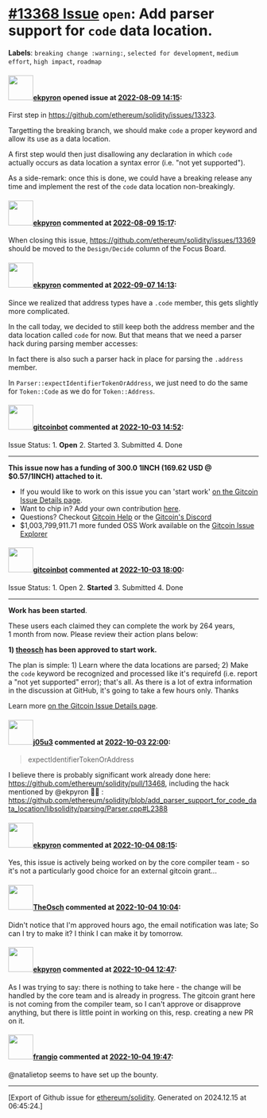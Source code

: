 # [\#13368 Issue](https://github.com/ethereum/solidity/issues/13368) `open`: Add parser support for ``code`` data location.
**Labels**: `breaking change :warning:`, `selected for development`, `medium effort`, `high impact`, `roadmap`


#### <img src="https://avatars.githubusercontent.com/u/1347491?v=4" width="50">[ekpyron](https://github.com/ekpyron) opened issue at [2022-08-09 14:15](https://github.com/ethereum/solidity/issues/13368):

First step in https://github.com/ethereum/solidity/issues/13323.

Targetting the breaking branch, we should make ``code`` a proper keyword and allow its use as a data location.

A first step would then just disallowing any declaration in which ``code`` actually occurs as data location a syntax error (i.e. "not yet supported").

As a side-remark: once this is done, we could have a breaking release any time and implement the rest of the ``code`` data location non-breakingly.


#### <img src="https://avatars.githubusercontent.com/u/1347491?v=4" width="50">[ekpyron](https://github.com/ekpyron) commented at [2022-08-09 15:17](https://github.com/ethereum/solidity/issues/13368#issuecomment-1209519954):

When closing this issue, https://github.com/ethereum/solidity/issues/13369 should be moved to the ``Design/Decide`` column of the Focus Board.

#### <img src="https://avatars.githubusercontent.com/u/1347491?v=4" width="50">[ekpyron](https://github.com/ekpyron) commented at [2022-09-07 14:13](https://github.com/ethereum/solidity/issues/13368#issuecomment-1239448558):

Since we realized that address types have a ``.code`` member, this gets slightly more complicated.

In the call today, we decided to still keep both the address member and the data location called ``code`` for now. But that means that we need a parser hack during parsing member accesses:

In fact there is also such a parser hack in place for parsing the ``.address`` member.

In ``Parser::expectIdentifierTokenOrAddress``, we just need to do the same for ``Token::Code`` as we do for ``Token::Address``.

#### <img src="https://avatars.githubusercontent.com/u/27903976?u=55f8ae7c0f451691d93ea0ad5b89b58d1282981b&v=4" width="50">[gitcoinbot](https://github.com/gitcoinbot) commented at [2022-10-03 14:52](https://github.com/ethereum/solidity/issues/13368#issuecomment-1265587072):

Issue Status: 1. **Open** 2. Started 3. Submitted 4. Done 

<hr>

__This issue now has a funding of 300.0 1INCH (169.62 USD @ $0.57/1INCH)  attached to it.__

 * If you would like to work on this issue you can 'start work' [on the Gitcoin Issue Details page](https://gitcoin.co/issue/29399).
* Want to chip in? Add your own contribution [here](https://gitcoin.co/issue/29399).
* Questions? Checkout <a href='https://gitcoin.co/help'>Gitcoin Help</a> or the <a href='https://discord.gg/gitcoin/'>Gitcoin's Discord</a>
* $1,003,799,911.71 more funded OSS Work available on the [Gitcoin Issue Explorer](https://gitcoin.co/explorer)

#### <img src="https://avatars.githubusercontent.com/u/27903976?u=55f8ae7c0f451691d93ea0ad5b89b58d1282981b&v=4" width="50">[gitcoinbot](https://github.com/gitcoinbot) commented at [2022-10-03 18:00](https://github.com/ethereum/solidity/issues/13368#issuecomment-1265827778):

Issue Status: 1. Open 2. **Started** 3. Submitted 4. Done 

<hr>

__Work has been started__.


These users each claimed they can complete the work by 264 years, 1 month from now.
Please review their action plans below:


**1) [theosch](https://gitcoin.co/theosch) has been approved to start work.**

The plan is simple: 1) Learn where the data locations are parsed; 2) Make the `code` keyword be recognized and processed like it's requirefd (i.e. report a "not yet supported" error); that's all. As there is a lot of extra information in the discussion at GitHub, it's going to take a few hours only.
Thanks

Learn more [on the Gitcoin Issue Details page](https://gitcoin.co/issue/29399).

#### <img src="https://avatars.githubusercontent.com/u/7897132?u=417f3beef8e35c12a11667cdff02d2bd833326ff&v=4" width="50">[j05u3](https://github.com/j05u3) commented at [2022-10-03 22:00](https://github.com/ethereum/solidity/issues/13368#issuecomment-1266110821):

> expectIdentifierTokenOrAddress

I believe there is probably significant work already done here: https://github.com/ethereum/solidity/pull/13468, including the hack mentioned by @ekpyron 🧐🤔 :
https://github.com/ethereum/solidity/blob/add_parser_support_for_code_data_location/libsolidity/parsing/Parser.cpp#L2388

#### <img src="https://avatars.githubusercontent.com/u/1347491?v=4" width="50">[ekpyron](https://github.com/ekpyron) commented at [2022-10-04 08:15](https://github.com/ethereum/solidity/issues/13368#issuecomment-1266568198):

Yes, this issue is actively being worked on by the core compiler team - so it's not a particularly good choice for an external gitcoin grant...

#### <img src="https://avatars.githubusercontent.com/u/4921246?v=4" width="50">[TheOsch](https://github.com/TheOsch) commented at [2022-10-04 10:04](https://github.com/ethereum/solidity/issues/13368#issuecomment-1266708849):

Didn't notice that I'm approved hours ago, the email notification was late; So can I try to make it? I think I can make it by tomorrow.

#### <img src="https://avatars.githubusercontent.com/u/1347491?v=4" width="50">[ekpyron](https://github.com/ekpyron) commented at [2022-10-04 12:47](https://github.com/ethereum/solidity/issues/13368#issuecomment-1266941911):

As I was trying to say: there is nothing to take here - the change will be handled by the core team and is already in progress.
The gitcoin grant here is not coming from the compiler team, so I can't approve or disapprove anything, but there is little point in working on this, resp. creating a new PR on it.

#### <img src="https://avatars.githubusercontent.com/u/481465?v=4" width="50">[frangio](https://github.com/frangio) commented at [2022-10-04 19:47](https://github.com/ethereum/solidity/issues/13368#issuecomment-1267500456):

@natalietop seems to have set up the bounty.


-------------------------------------------------------------------------------



[Export of Github issue for [ethereum/solidity](https://github.com/ethereum/solidity). Generated on 2024.12.15 at 06:45:24.]
